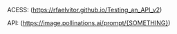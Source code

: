 ACESS: (https://rfaelvitor.github.io/Testing_an_API_v2)



API: (https://image.pollinations.ai/prompt/{SOMETHING})
